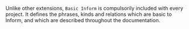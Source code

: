 Unlike other extensions, `Basic Inform` is compulsorily included with every
project. It defines the phrases, kinds and relations which are basic to
Inform, and which are described throughout the documentation.

